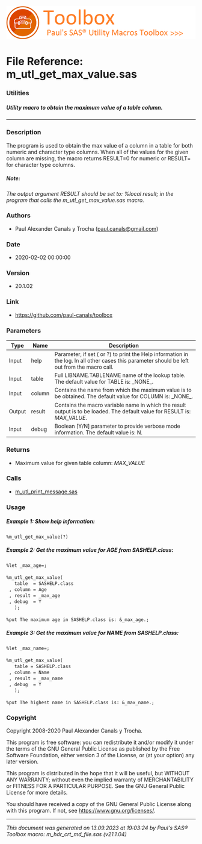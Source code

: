 ![../../misc/images/doc_header.png](../../misc/images/doc_header.png)
# 
# File Reference: m_utl_get_max_value.sas

### Utilities

##### Utility macro to obtain the maximum value of a table column.

***

### Description
The program is used to obtain the max value of a column in a table for both numeric and character type columns. When all of the values for the given column are missing, the macro returns RESULT=0 for numeric or RESULT= for character type columns.

##### *Note:*
*The output argument RESULT should be set to: %local result; in the program that calls the m_utl_get_max_value.sas macro.*

### Authors
* Paul Alexander Canals y Trocha (paul.canals@gmail.com)

### Date
* 2020-02-02 00:00:00

### Version
* 20.1.02

### Link
* https://github.com/paul-canals/toolbox

### Parameters
| Type | Name | Description |
| ---- | ---- | ----------- |
| Input | help | Parameter, if set ( or ?) to print the Help information in the log. In all other cases this parameter should be left out from the macro call. |
| Input | table | Full LIBNAME.TABLENAME name of the lookup table. The default value for TABLE is: \_NONE\_. |
| Input | column | Contains the name from which the maximum value is to be obtained. The default value for COLUMN is: \_NONE\_. |
| Output | result | Contains the macro variable name in which the result output is to be loaded. The default value for RESULT is: _MAX_VALUE_. |
| Input | debug | Boolean [Y/N] parameter to provide verbose mode information. The default value is: N. |

### Returns
* Maximum value for given table column: _MAX_VALUE_

### Calls
* [m_utl_print_message.sas](m_utl_print_message.md)

### Usage

##### Example 1: Show help information:
```sas
%m_utl_get_max_value(?)
```

##### Example 2: Get the maximum value for AGE from SASHELP.class:
```sas
%let _max_age=;

%m_utl_get_max_value(
   table  = SASHELP.class
 , column = Age
 , result = _max_age
 , debug  = Y
   );

%put The maximum age in SASHELP.class is: &_max_age.;
```

##### Example 3: Get the maximum value for NAME from SASHELP.class:
```sas
%let _max_name=;

%m_utl_get_max_value(
   table = SASHELP.class
 , column = Name
 , result = _max_name
 , debug  = Y
   );

%put The highest name in SASHELP.class is: &_max_name.;
```

### Copyright
Copyright 2008-2020 Paul Alexander Canals y Trocha. 
 
This program is free software: you can redistribute it and/or modify 
it under the terms of the GNU General Public License as published by 
the Free Software Foundation, either version 3 of the License, or 
(at your option) any later version. 
 
This program is distributed in the hope that it will be useful, 
but WITHOUT ANY WARRANTY; without even the implied warranty of 
MERCHANTABILITY or FITNESS FOR A PARTICULAR PURPOSE. See the 
GNU General Public License for more details. 
 
You should have received a copy of the GNU General Public License 
along with this program. If not, see <https://www.gnu.org/licenses/>. 


***
*This document was generated on 13.09.2023 at 19:03:24  by Paul's SAS&reg; Toolbox macro: m_hdr_crt_md_file.sas (v21.1.04)*
